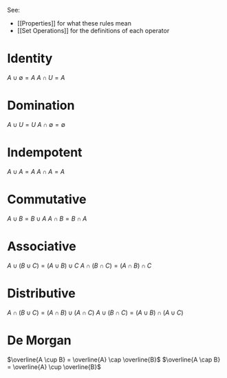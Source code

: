 See:
- [[Properties]] for what these rules mean
- [[Set Operations]] for the definitions of each operator

# Identity
$A \cup \emptyset = A$
$A \cap U = A$

# Domination
$A \cup U = U$
$A \cap \emptyset = \emptyset$

# Indempotent
$A \cup A = A$
$A \cap A = A$

# Commutative
$A \cup B = B \cup A$
$A \cap  B = B \cap A$

# Associative
$A \cup (B \cup C) = (A \cup B) \cup C$
$A \cap (B \cap C) = (A \cap B) \cap C$

# Distributive
$A \cap (B \cup C) = (A \cap B) \cup (A \cap C)$
$A \cup (B \cap C) = (A \cup B) \cap (A \cup C)$

# De Morgan
$\overline{A \cup B} = \overline{A} \cap \overline{B}$
$\overline{A \cap B} = \overline{A} \cup \overline{B}$